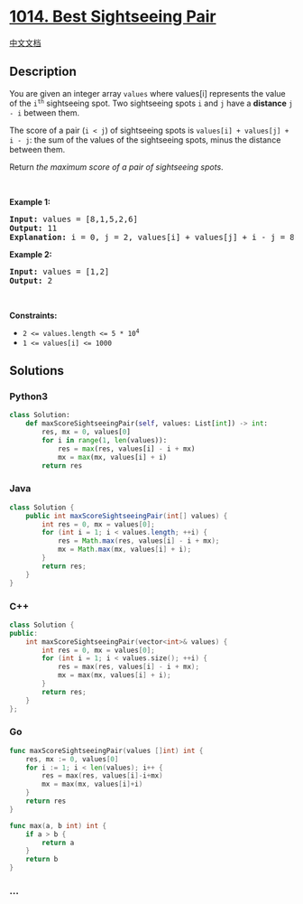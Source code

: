 # [1014. Best Sightseeing Pair](https://leetcode.com/problems/best-sightseeing-pair)

[中文文档](/solution/1000-1099/1014.Best%20Sightseeing%20Pair/README.md)

## Description

<p>You are given an integer array <code>values</code> where values[i] represents the value of the <code>i<sup>th</sup></code> sightseeing spot. Two sightseeing spots <code>i</code> and <code>j</code> have a <strong>distance</strong> <code>j - i</code> between them.</p>

<p>The score of a pair (<code>i &lt; j</code>) of sightseeing spots is <code>values[i] + values[j] + i - j</code>: the sum of the values of the sightseeing spots, minus the distance between them.</p>

<p>Return <em>the maximum score of a pair of sightseeing spots</em>.</p>

<p>&nbsp;</p>
<p><strong class="example">Example 1:</strong></p>

<pre>
<strong>Input:</strong> values = [8,1,5,2,6]
<strong>Output:</strong> 11
<strong>Explanation:</strong> i = 0, j = 2, values[i] + values[j] + i - j = 8 + 5 + 0 - 2 = 11
</pre>

<p><strong class="example">Example 2:</strong></p>

<pre>
<strong>Input:</strong> values = [1,2]
<strong>Output:</strong> 2
</pre>

<p>&nbsp;</p>
<p><strong>Constraints:</strong></p>

<ul>
	<li><code>2 &lt;= values.length &lt;= 5 * 10<sup>4</sup></code></li>
	<li><code>1 &lt;= values[i] &lt;= 1000</code></li>
</ul>

## Solutions

<!-- tabs:start -->

### **Python3**

```python
class Solution:
    def maxScoreSightseeingPair(self, values: List[int]) -> int:
        res, mx = 0, values[0]
        for i in range(1, len(values)):
            res = max(res, values[i] - i + mx)
            mx = max(mx, values[i] + i)
        return res
```

### **Java**

```java
class Solution {
    public int maxScoreSightseeingPair(int[] values) {
        int res = 0, mx = values[0];
        for (int i = 1; i < values.length; ++i) {
            res = Math.max(res, values[i] - i + mx);
            mx = Math.max(mx, values[i] + i);
        }
        return res;
    }
}
```

### **C++**

```cpp
class Solution {
public:
    int maxScoreSightseeingPair(vector<int>& values) {
        int res = 0, mx = values[0];
        for (int i = 1; i < values.size(); ++i) {
            res = max(res, values[i] - i + mx);
            mx = max(mx, values[i] + i);
        }
        return res;
    }
};
```

### **Go**

```go
func maxScoreSightseeingPair(values []int) int {
	res, mx := 0, values[0]
	for i := 1; i < len(values); i++ {
		res = max(res, values[i]-i+mx)
		mx = max(mx, values[i]+i)
	}
	return res
}

func max(a, b int) int {
	if a > b {
		return a
	}
	return b
}
```

### **...**

```

```

<!-- tabs:end -->
